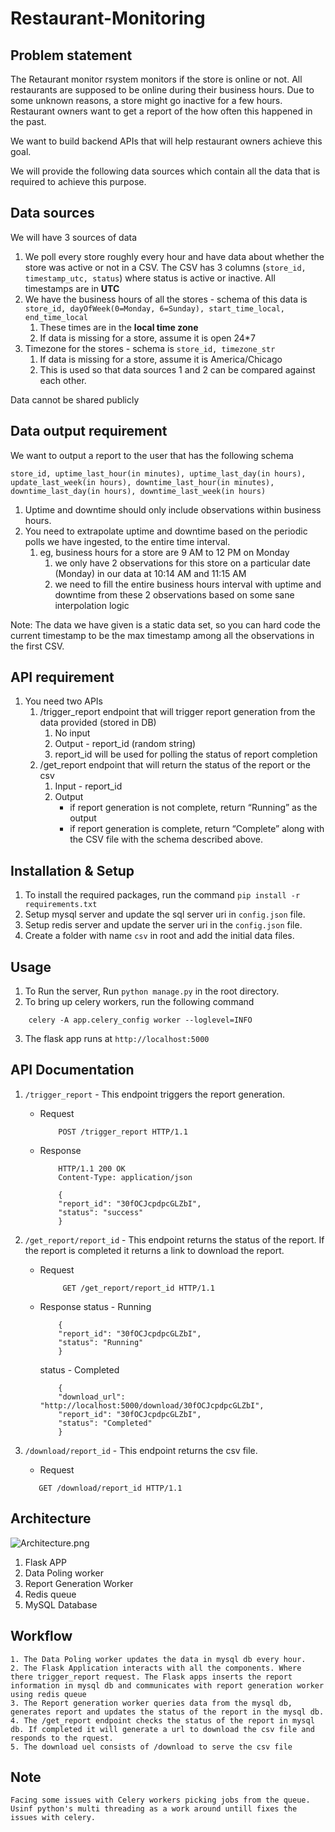 # Restaurant-Monitoring
## Problem statement

The Retaurant monitor rsystem monitors if the store is online or not. All restaurants are supposed to be online during their business hours. Due to some unknown reasons, a store might go inactive for a few hours. Restaurant owners want to get a report of the how often this happened in the past.   

We want to build backend APIs that will help restaurant owners achieve this goal. 

We will provide the following data sources which contain all the data that is required to achieve this purpose. 

## Data sources

We will have 3 sources of data 

1. We poll every store roughly every hour and have data about whether the store was active or not in a CSV.  The CSV has 3 columns (`store_id, timestamp_utc, status`) where status is active or inactive.  All timestamps are in **UTC**
2. We have the business hours of all the stores - schema of this data is `store_id, dayOfWeek(0=Monday, 6=Sunday), start_time_local, end_time_local`
    1. These times are in the **local time zone**
    2. If data is missing for a store, assume it is open 24*7
3. Timezone for the stores - schema is `store_id, timezone_str`
    1. If data is missing for a store, assume it is America/Chicago
    2. This is used so that data sources 1 and 2 can be compared against each other. 


Data cannot be shared publicly

## Data output requirement

We want to output a report to the user that has the following schema

`store_id, uptime_last_hour(in minutes), uptime_last_day(in hours), update_last_week(in hours), downtime_last_hour(in minutes), downtime_last_day(in hours), downtime_last_week(in hours)` 

1. Uptime and downtime should only include observations within business hours. 
2. You need to extrapolate uptime and downtime based on the periodic polls we have ingested, to the entire time interval.
    1. eg, business hours for a store are 9 AM to 12 PM on Monday
        1. we only have 2 observations for this store on a particular date (Monday) in our data at 10:14 AM and 11:15 AM
        2. we need to fill the entire business hours interval with uptime and downtime from these 2 observations based on some sane interpolation logic

Note: The data we have given is a static data set, so you can hard code the current timestamp to be the max timestamp among all the observations in the first CSV.  

## API requirement

1. You need two APIs 
    1. /trigger_report endpoint that will trigger report generation from the data provided (stored in DB)
        1. No input 
        2. Output - report_id (random string) 
        3. report_id will be used for polling the status of report completion
    2. /get_report endpoint that will return the status of the report or the csv
        1. Input - report_id
        2. Output
            - if report generation is not complete, return “Running” as the output
            - if report generation is complete, return “Complete” along with the CSV file with the schema described above.

## Installation & Setup

1. To install the required packages, run the command
```pip install -r requirements.txt```
2. Setup mysql server and update the sql server uri in `config.json` file.
3. Setup redis server and update the server uri in the `config.json` file.
4. Create a folder with name `csv` in root and add the initial data files.

## Usage

1. To Run the server, Run ```python manage.py``` in the root directory.
2. To bring up celery workers, run the following command
```
    celery -A app.celery_config worker --loglevel=INFO
```
3. The flask app runs at `http://localhost:5000`

## API Documentation

1. `/trigger_report` - This endpoint triggers the report generation.
    * Request
        ```
            POST /trigger_report HTTP/1.1
        ```
    * Response
        ```
            HTTP/1.1 200 OK
            Content-Type: application/json

            {
            "report_id": "30fOCJcpdpcGLZbI",
            "status": "success"
            }
        ```

2. `/get_report/report_id` - This endpoint returns the status of the report. If the report is completed it returns a link to download the report.
    * Request
        ```
             GET /get_report/report_id HTTP/1.1
        ```
    * Response
        status - Running
        ```
            {
            "report_id": "30fOCJcpdpcGLZbI",
            "status": "Running"
            }
        ```
        status - Completed
        ```
            {
            "download_url": "http://localhost:5000/download/30fOCJcpdpcGLZbI",
            "report_id": "30fOCJcpdpcGLZbI",
            "status": "Completed"
            }
        ```

3. `/download/report_id` - This endpoint returns the csv file.
    * Request
     ```
        GET /download/report_id HTTP/1.1
     ```


## Architecture

![Architecture.png](https://drive.google.com/file/d/1mgxddDCmoUj8TpYimK7PAH8KY4w4xzXu/view?usp=sharing)

1. Flask APP
2. Data Poling worker
3. Report Generation Worker
4. Redis queue
5. MySQL Database

## Workflow
    1. The Data Poling worker updates the data in mysql db every hour.
    2. The Flask Application interacts with all the components. Where there trigger_report request. The Flask apps inserts the report information in mysql db and communicates with report generation worker using redis queue
    3. The Report generation worker queries data from the mysql db, generates report and updates the status of the report in the mysql db.
    4. The /get_report endpoint checks the status of the report in mysql db. If completed it will generate a url to download the csv file and responds to the rquest.
    5. The download uel consists of /download to serve the csv file

## Note

    Facing some issues with Celery workers picking jobs from the queue. Usinf python's multi threading as a work around untill fixes the issues with celery.
